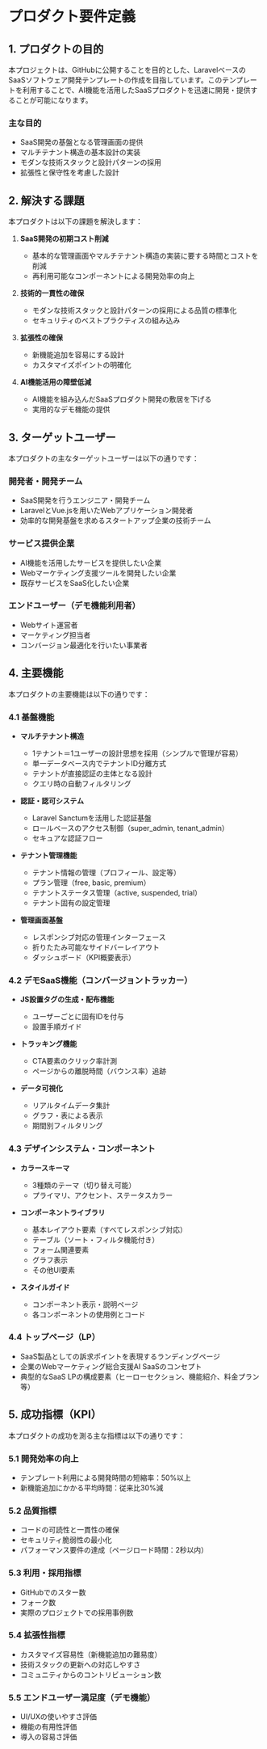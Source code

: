 # プロダクト要件定義

## 1. プロダクトの目的

本プロジェクトは、GitHubに公開することを目的とした、LaravelベースのSaaSソフトウェア開発テンプレートの作成を目指しています。このテンプレートを利用することで、AI機能を活用したSaaSプロダクトを迅速に開発・提供することが可能になります。

### 主な目的
- SaaS開発の基盤となる管理画面の提供
- マルチテナント構造の基本設計の実装
- モダンな技術スタックと設計パターンの採用
- 拡張性と保守性を考慮した設計

## 2. 解決する課題

本プロダクトは以下の課題を解決します：

1. **SaaS開発の初期コスト削減**
   - 基本的な管理画面やマルチテナント構造の実装に要する時間とコストを削減
   - 再利用可能なコンポーネントによる開発効率の向上

2. **技術的一貫性の確保**
   - モダンな技術スタックと設計パターンの採用による品質の標準化
   - セキュリティのベストプラクティスの組み込み

3. **拡張性の確保**
   - 新機能追加を容易にする設計
   - カスタマイズポイントの明確化

4. **AI機能活用の障壁低減**
   - AI機能を組み込んだSaaSプロダクト開発の敷居を下げる
   - 実用的なデモ機能の提供

## 3. ターゲットユーザー

本プロダクトの主なターゲットユーザーは以下の通りです：

### 開発者・開発チーム
- SaaS開発を行うエンジニア・開発チーム
- LaravelとVue.jsを用いたWebアプリケーション開発者
- 効率的な開発基盤を求めるスタートアップ企業の技術チーム

### サービス提供企業
- AI機能を活用したサービスを提供したい企業
- Webマーケティング支援ツールを開発したい企業
- 既存サービスをSaaS化したい企業

### エンドユーザー（デモ機能利用者）
- Webサイト運営者
- マーケティング担当者
- コンバージョン最適化を行いたい事業者

## 4. 主要機能

本プロダクトの主要機能は以下の通りです：

### 4.1 基盤機能
- **マルチテナント構造**
  - 1テナント＝1ユーザーの設計思想を採用（シンプルで管理が容易）
  - 単一データベース内でテナントID分離方式
  - テナントが直接認証の主体となる設計
  - クエリ時の自動フィルタリング

- **認証・認可システム**
  - Laravel Sanctumを活用した認証基盤
  - ロールベースのアクセス制御（super_admin, tenant_admin）
  - セキュアな認証フロー

- **テナント管理機能**
  - テナント情報の管理（プロフィール、設定等）
  - プラン管理（free, basic, premium）
  - テナントステータス管理（active, suspended, trial）
  - テナント固有の設定管理

- **管理画面基盤**
  - レスポンシブ対応の管理インターフェース
  - 折りたたみ可能なサイドバーレイアウト
  - ダッシュボード（KPI概要表示）

### 4.2 デモSaaS機能（コンバージョントラッカー）
- **JS設置タグの生成・配布機能**
  - ユーザーごとに固有IDを付与
  - 設置手順ガイド

- **トラッキング機能**
  - CTA要素のクリック率計測
  - ページからの離脱時間（バウンス率）追跡

- **データ可視化**
  - リアルタイムデータ集計
  - グラフ・表による表示
  - 期間別フィルタリング

### 4.3 デザインシステム・コンポーネント
- **カラースキーマ**
  - 3種類のテーマ（切り替え可能）
  - プライマリ、アクセント、ステータスカラー

- **コンポーネントライブラリ**
  - 基本レイアウト要素（すべてレスポンシブ対応）
  - テーブル（ソート・フィルタ機能付き）
  - フォーム関連要素
  - グラフ表示
  - その他UI要素

- **スタイルガイド**
  - コンポーネント表示・説明ページ
  - 各コンポーネントの使用例とコード

### 4.4 トップページ（LP）
- SaaS製品としての訴求ポイントを表現するランディングページ
- 企業のWebマーケティング総合支援AI SaaSのコンセプト
- 典型的なSaaS LPの構成要素（ヒーローセクション、機能紹介、料金プラン等）

## 5. 成功指標（KPI）

本プロダクトの成功を測る主な指標は以下の通りです：

### 5.1 開発効率の向上
- テンプレート利用による開発時間の短縮率：50%以上
- 新機能追加にかかる平均時間：従来比30%減

### 5.2 品質指標
- コードの可読性と一貫性の確保
- セキュリティ脆弱性の最小化
- パフォーマンス要件の達成（ページロード時間：2秒以内）

### 5.3 利用・採用指標
- GitHubでのスター数
- フォーク数
- 実際のプロジェクトでの採用事例数

### 5.4 拡張性指標
- カスタマイズ容易性（新機能追加の難易度）
- 技術スタックの更新への対応しやすさ
- コミュニティからのコントリビューション数

### 5.5 エンドユーザー満足度（デモ機能）
- UI/UXの使いやすさ評価
- 機能の有用性評価
- 導入の容易さ評価 